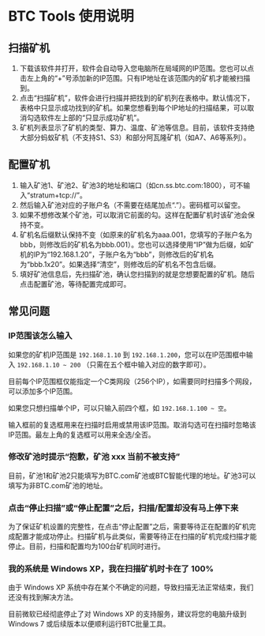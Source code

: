 # BTC Tools 使用说明

## 扫描矿机
1. 下载该软件并打开，软件会自动导入您电脑所在局域网的IP范围。您也可以点击左上角的“+”号添加新的IP范围。只有IP地址在该范围内的矿机才能被扫描到。
2. 点击“扫描矿机”，软件会进行扫描并把找到的矿机列在表格中。默认情况下，表格中只显示成功找到的矿机。如果您想看到每个IP地址的扫描结果，可以取消勾选软件左上部的“只显示成功矿机”。
3. 矿机列表显示了矿机的类型、算力、温度、矿池等信息。目前，该软件支持绝大部分蚂蚁矿机（不支持S1、S3）和部分阿瓦隆矿机（如A7、A6等系列）。

## 配置矿机
1. 输入矿池1、矿池2、矿池3的地址和端口（如cn.ss.btc.com:1800），可不输入“stratum+tcp://”。
2. 然后输入矿池对应的子账户名（不需要在结尾加点“.”）。密码框可以留空。
3. 如果不想修改某个矿池，可以取消它前面的勾。这样在配置矿机时该矿池会保持不变。
4. 矿机名后缀默认保持不变（如原来的矿机名为aaa.001，您填写的子账户名为bbb，则修改后的矿机名为bbb.001）。您也可以选择使用“IP”做为后缀，如矿机的IP为“192.168.1.20”，子账户名为“bbb”，则修改后的矿机名为“bbb.1x20”。如果选择“清空”，则修改后的矿机名不包含后缀。
5. 填好矿池信息后，先扫描矿池，确认您扫描到的就是您想要配置的矿机。随后点击配置矿池，等待配置完成即可。

## 常见问题

### IP范围该怎么输入

如果您的矿机IP范围是 `192.168.1.10` 到 `192.168.1.200`，您可以在IP范围框中输入 `192.168.1.10 ~ 200` （只需在五个框中输入对应的数字即可）。

目前每个IP范围框仅能指定一个C类网段（256个IP），如需要同时扫描多个网段，可以添加多个IP范围。

如果您只想扫描单个IP，可以只输入前四个框，如 `192.168.1.100 ~ 空`。

输入框前的复选框用来在扫描时启用或禁用该IP范围。取消勾选可在扫描时忽略该IP范围。最左上角的复选框可以用来全选/全否。

### 修改矿池时提示“抱歉，矿池 xxx 当前不被支持”

目前，矿池1和矿池2只能填写为BTC.com矿池或BTC智能代理的地址。矿池3可以填写为非BTC.com矿池的地址。

### 点击“停止扫描”或“停止配置”之后，扫描/配置却没有马上停下来

为了保证矿机设置的完整性，在点击“停止配置”之后，需要等待正在配置的矿机完成配置才能成功停止。扫描矿机与此类似，需要等待正在扫描的矿机完成扫描才能停止。目前，扫描和配置均为100台矿机同时进行。

### 我的系统是 Windows XP，我在扫描矿机时卡在了 100%

由于 Windows XP 系统中存在某个不确定的问题，导致扫描无法正常结束，我们还没有找到解决方法。

目前微软已经彻底停止了对 Windows XP 的支持服务，建议将您的电脑升级到 Windows 7 或后续版本以便顺利运行BTC批量工具。
